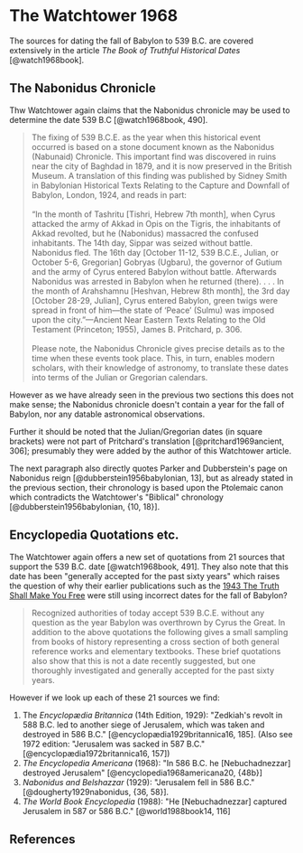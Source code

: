 # The Watchtower 1968

The sources for dating the fall of Babylon to 539 B.C. are covered extensively in the article _The Book of Truthful 
Historical Dates_ [@watch1968book].

## The Nabonidus Chronicle

Thw Watchtower again claims that the Nabonidus chronicle may be used to determine the date 539 B.C [@watch1968book, 490].

> The fixing of 539 B.C.E. as the year when this historical event occurred is based on a stone document known as the 
  Nabonidus (Nabunaid) Chronicle. This important find was discovered in ruins near the city of Baghdad in 1879, and it 
  is now preserved in the British Museum. A translation of this finding was published by Sidney Smith in Babylonian 
  Historical Texts Relating to the Capture and Downfall of Babylon, London, 1924, and reads in part:
  <br><br>
  “In the month of Tashritu \[Tishri, Hebrew 7th month\], when Cyrus attacked the army of Akkad in Opis on the Tigris, 
  the inhabitants of Akkad revolted, but he (Nabonidus) massacred the confused inhabitants. The 14th day, Sippar was 
  seized without battle. Nabonidus fled. The 16th day \[October 11-12, 539 B.C.E., Julian, or October 5-6, Gregorian\] 
  Gobryas (Ugbaru), the governor of Gutium and the army of Cyrus entered Babylon without battle. Afterwards Nabonidus 
  was arrested in Babylon when he returned (there). . . . In the month of Arahshamnu \[Heshvan, Hebrew 8th month\], the 
  3rd day \[October 28-29, Julian\], Cyrus entered Babylon, green twigs were spread in front of him—the state of 
  ‘Peace’ (Sulmu) was imposed upon the city.”—Ancient Near Eastern Texts Relating to the Old Testament 
  (Princeton; 1955), James B. Pritchard, p. 306.
  <br><br>
  Please note, the Nabonidus Chronicle gives precise details as to the time when these events took place. This, in 
  turn, enables modern scholars, with their knowledge of astronomy, to translate these dates into terms of the 
  Julian or Gregorian calendars.

However as we have already seen in the previous two sections this does not make sense; the Nabonidus chronicle
doesn't contain a year for the fall of Babylon, nor any datable astronomical observations.

Further it should be noted that the Julian/Gregorian dates (in square brackets) were not part of Pritchard's
translation [@pritchard1969ancient, 306]; presumably they were added by the author of this Watchtower article.

The next paragraph also directly quotes Parker and Dubberstein's page on Nabonidus reign 
[@dubberstein1956babylonian, 13], but as already stated in the previous section, their chronology is based
upon the Ptolemaic canon which contradicts the Watchtower's "Biblical" chronology 
[@dubberstein1956babylonian, {10, 18}].

## Encyclopedia Quotations etc.

The Watchtower again offers a new set of quotations from 21 sources that support the 539 B.C. date [@watch1968book, 491].
They also note that this date has been "generally accepted for the past sixty years" which raises the question of why
their earlier publications such as the [1943 The Truth Shall Make You Free](./1943.md) were still using incorrect dates 
for the fall of Babylon?

> Recognized authorities of today accept 539 B.C.E. without any question as the year Babylon was overthrown by Cyrus 
  the Great. In addition to the above quotations the following gives a small sampling from books of history 
  representing a cross section of both general reference works and elementary textbooks. These brief quotations also 
  show that this is not a date recently suggested, but one thoroughly investigated and generally accepted for the past 
  sixty years.

However if we look up each of these 21 sources we find:

1. The _Encyclopædia Britannica_ (14th Edition, 1929): "Zedkiah's revolt in 588 B.C. led to another siege of Jerusalem,
which was taken and destroyed in 586 B.C." [@encyclopædia1929britannica16, 185]. (Also see 1972 edition: "Jerusalem was
sacked in 587 B.C." [@encyclopædia1972britannica16, 157])
2. _The Encyclopedia Americana_ (1968): "In 586 B.C. he \[Nebuchadnezzar\] destroyed Jerusalem" 
[@encyclopedia1968americana20, {48b}]
3. _Nabonidus and Belshazzar_ (1929): "Jerusalem fell in 586 B.C." [@dougherty1929nabonidus, {36, 58}].
4. _The World Book Encyclopedia_ (1988): "He \[Nebuchadnezzar\] captured Jerusalem in 587 or 586 B.C." 
[@world1988book14, 116]

## References
